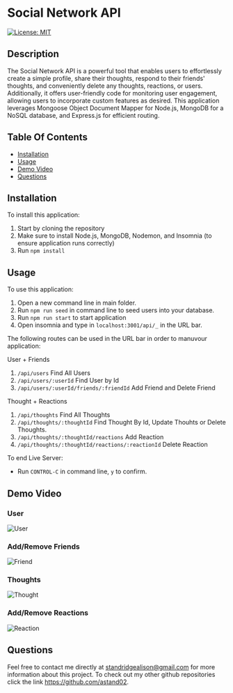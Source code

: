 # Social Network API

  [![License: MIT](https://img.shields.io/badge/License-MIT-yellow.svg)](https://opensource.org/licenses/MIT)

  ## Description 

  The Social Network API is a powerful tool that enables users to effortlessly create a simple profile, share their thoughts, respond to their friends' thoughts, and conveniently delete any thoughts, reactions, or users. Additionally, it offers user-friendly code for monitoring user engagement, allowing users to incorporate custom features as desired. This application leverages Mongoose Object Document Mapper for Node.js, MongoDB for a NoSQL database, and Express.js for efficient routing.

  ## Table Of Contents
  - [Installation](#installation)
  - [Usage](#usage)
  - [Demo Video](#demo-video)
  - [Questions](#questions)

  ## Installation
  To install this application:

  1. Start by cloning the repository
  2. Make sure to install Node.js, MongoDB, Nodemon, and Insomnia (to ensure application runs correctly) 
  3. Run `npm install`
  

  ## Usage 
   To use this application:
   
   1. Open a new command line in main folder.
   2. Run `npm run seed` in command line to seed users into your database.
   3. Run `npm run start` to start application
   4. Open insomnia and type in `localhost:3001/api/_` in the URL bar. 
   
   The following routes can be used in the URL bar in order to manuvour application:
  
  User + Friends
  1. `/api/users` Find All Users
  2. `/api/users/:userId` Find User by Id
  3. `/api/users/:userId/friends/:friendId` Add Friend and Delete Friend

  Thought + Reactions
  1. `/api/thoughts` Find All Thoughts
  2. `/api/thoughts/:thoughtId` Find Thought By Id, Update Thouhts or Delete Thoughts.
  3. `/api/thoughts/:thoughtId/reactions` Add Reaction
  4. `/api/thoughts/:thoughtId/reactions/:reactionId` Delete Reaction

  To end Live Server:
  - Run `CONTROL-C` in command line, `y` to confirm.

  ## Demo Video 

  ### User
  ![User](images/users.gif)

  ### Add/Remove Friends
  ![Friend](images/friends.gif)

  ### Thoughts
  ![Thought](images/thoughts.gif)

  ### Add/Remove Reactions
  ![Reaction](images/reaction.gif)

  ## Questions 
  Feel free to contact me directly at standridgealison@gmail.com for more information about this project. 
  To check out my other github repositories click the link
  https://github.com/astand02.

